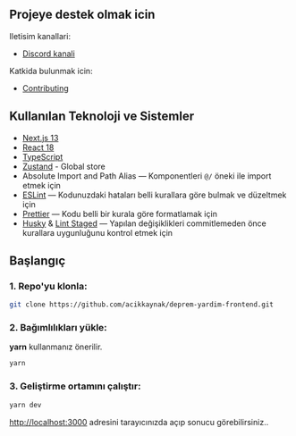 ## Projeye destek olmak icin

Iletisim kanallari:

- [Discord kanali](https://t.co/MzLdlNPOmY)

Katkida bulunmak icin:

- [Contributing](CONTRIBUTING.md)

## Kullanılan Teknoloji ve Sistemler

- [Next.js 13](https://github.com/vercel/next.js/)
- [React 18](https://github.com/facebook/react)
- [TypeScript](https://github.com/microsoft/TypeScript)
- [Zustand](https://github.com/pmndrs/zustand/) - Global store
- Absolute Import and Path Alias — Komponentleri `@/` öneki ile import etmek için
- [ESLint](https://github.com/eslint/eslint) — Kodunuzdaki hataları belli kurallara göre bulmak ve düzeltmek için
- [Prettier](https://github.com/prettier/prettier) — Kodu belli bir kurala göre formatlamak için
- [Husky](https://github.com/typicode/husky) & [Lint Staged](https://github.com/okonet/lint-staged) — Yapılan değişiklikleri commitlemeden önce kurallara uygunluğunu kontrol etmek için

## Başlangıç

### 1. Repo'yu klonla:

```bash
git clone https://github.com/acikkaynak/deprem-yardim-frontend.git
```

### 2. Bağımlılıkları yükle:

**yarn** kullanmanız önerilir.

```bash
yarn
```

### 3. Geliştirme ortamını çalıştır:

```bash
yarn dev
```

[http://localhost:3000](http://localhost:3000) adresini tarayıcınızda açıp sonucu görebilirsiniz..
